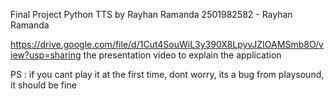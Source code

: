 Final Project Python TTS by Rayhan Ramanda
2501982582 - Rayhan Ramanda

https://drive.google.com/file/d/1Cut4SouWiL3y390X8LpyvJZIOAMSmb8O/view?usp=sharing the presentation video to explain the application

PS : if you cant play it at the first time, dont worry, its a bug from playsound, it should be fine

